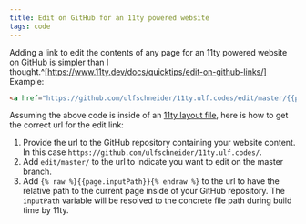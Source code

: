 ```yaml
---
title: Edit on GitHub for an 11ty powered website
tags: code
---
```

Adding a link to edit the contents of any page for an 11ty powered website on GitHub is simpler than I thought.^[https://www.11ty.dev/docs/quicktips/edit-on-github-links/] Example:

``` html
<a href="https://github.com/ulfschneider/11ty.ulf.codes/edit/master/{{page.inputPath}}">Edit on GitHub</a>
```


Assuming the above code is inside of an [11ty layout file](https://www.11ty.dev/docs/layouts/), here is how to get the correct url for the edit link:

1. Provide the url to the GitHub repository containing your website content. In this case `https://github.com/ulfschneider/11ty.ulf.codes/`. 
2. Add `edit/master/` to the url to indicate you want to edit on the master branch.
3. Add `{% raw %}{{page.inputPath}}{% endraw %}` to the url to have the relative path to the current page inside of your GitHub repository. The `inputPath` variable will be resolved to the concrete file path during build time by 11ty.
